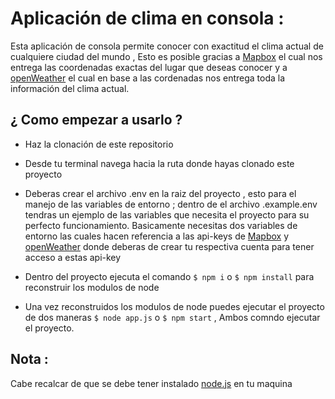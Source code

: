 # Aplicación de clima en consola :
Esta aplicación de consola permite conocer con exactitud  el clima actual  de cualquiere ciudad del mundo , Esto es posible gracias a [Mapbox](https://www.mapbox.com/) el cual nos entrega las coordenadas exactas del lugar que deseas conocer y a [openWeather](https://openweathermap.org/) el cual en base a las cordenadas nos entrega toda la información del clima actual.

## ¿ Como empezar a usarlo ? 

- Haz la clonación de este repositorio 
- Desde tu terminal navega hacia la ruta donde hayas clonado este proyecto

- Deberas crear el archivo .env en la raiz del proyecto , esto  para el manejo de las variables de entorno ; dentro de el archivo .example.env tendras un ejemplo de las variables que necesita el proyecto para su perfecto funcionamiento. Basicamente necesitas dos variables de entorno las cuales hacen referencia a las api-keys de [Mapbox](https://www.mapbox.com/)  y  [openWeather](https://openweathermap.org/) donde deberas de crear tu respectiva cuenta para tener acceso a estas api-key

- Dentro del proyecto ejecuta el comando `$ npm i` o `$ npm install`  para reconstruir los modulos de node 

- Una vez reconstruidos los modulos de node puedes ejecutar el proyecto de dos maneras `$ node app.js` o  `$ npm start` , Ambos comndo ejecutar el proyecto.

## Nota :
Cabe recalcar de que se debe tener instalado [node.js](https://nodejs.org/es/) en tu maquina